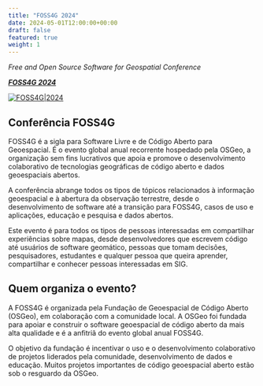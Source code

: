```yaml
---
title: "FOSS4G 2024"
date: 2024-05-01T12:00:00+00:00
draft: false
featured: true
weight: 1
---
```


*Free and Open Source Software for Geospatial Conference*

[***FOSS4G 2024***](https://2024.foss4g.org)

<!--more-->

[![FOSS4G|2024](/images/foss4g-belem.svg)](https://2024.foss4g.org)

## Conferência FOSS4G
FOSS4G é a sigla para Software Livre e de Código Aberto para Geoespacial. É o evento global anual recorrente hospedado pela OSGeo, a organização sem fins lucrativos que apoia e promove o desenvolvimento colaborativo de tecnologias geográficas de código aberto e dados geoespaciais abertos.

A conferência abrange todos os tipos de tópicos relacionados à informação geoespacial e à abertura da observação terrestre, desde o desenvolvimento de software até a transição para FOSS4G, casos de uso e aplicações, educação e pesquisa e dados abertos.

Este evento é para todos os tipos de pessoas interessadas em compartilhar experiências sobre mapas, desde desenvolvedores que escrevem código até usuários de software geomático, pessoas que tomam decisões, pesquisadores, estudantes e qualquer pessoa que queira aprender, compartilhar e conhecer pessoas interessadas em SIG.

## Quem organiza o evento?
A FOSS4G é organizada pela Fundação de Geoespacial de Código Aberto (OSGeo), em colaboração com a comunidade local. A OSGeo foi fundada para apoiar e construir o software geoespacial de código aberto da mais alta qualidade e é a anfitriã do evento global anual FOSS4G.

O objetivo da fundação é incentivar o uso e o desenvolvimento colaborativo de projetos liderados pela comunidade, desenvolvimento de dados e educação. Muitos projetos importantes de código geoespacial aberto estão sob o resguardo da OSGeo.
